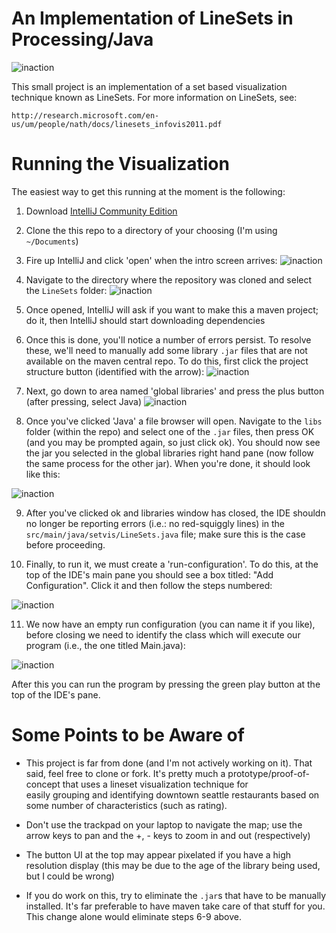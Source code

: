 An Implementation of LineSets in Processing/Java
=========

![inaction](https://github.com/dtwelch/Line-Sets/blob/master/images/linesets.png)

This small project is an implementation of a set based visualization technique known as LineSets. For more 
information on LineSets, see:

    http://research.microsoft.com/en-us/um/people/nath/docs/linesets_infovis2011.pdf
    
Running the Visualization
=========

The easiest way to get this running at the moment is the following:

1. Download [IntelliJ Community Edition](https://www.jetbrains.com/idea/download/#section=mac)

2. Clone the this repo to a directory of your choosing (I'm using `~/Documents`)

3. Fire up IntelliJ and click 'open' when the intro screen arrives:
![inaction](https://github.com/dtwelch/Line-Sets/blob/master/images/01.png)

4. Navigate to the directory where the repository was cloned and select the `LineSets` folder:
![inaction](https://github.com/dtwelch/Line-Sets/blob/master/images/02.png)

5. Once opened, IntelliJ will ask if you want to make this a maven project; do it, then IntelliJ
should start downloading dependencies

6. Once this is done, you'll notice a number of errors persist. To resolve these, we'll need to manually add
some library `.jar` files that are not available on the maven central repo. To do this, first click the 
project structure button (identified with the arrow):
![inaction](https://github.com/dtwelch/Line-Sets/blob/master/images/03.png)

7. Next, go down to area named 'global libraries' and press the plus button (after pressing, select Java)
![inaction](https://github.com/dtwelch/Line-Sets/blob/master/images/04.png)



8. Once you've clicked 'Java' a file browser will open. Navigate to the `libs` folder (within the repo) and select one of 
the `.jar` files, then press OK (and you may be prompted again, so just click ok). 
You should now see the jar you selected in the global libraries right hand pane (now follow the same process for the other jar). 
When you're done, it should look like this:

![inaction](https://github.com/dtwelch/Line-Sets/blob/master/images/05.png)

9. After you've clicked ok and libraries window has closed, the IDE shouldn no longer be reporting errors (i.e.: no red-squiggly lines) 
in the `src/main/java/setvis/LineSets.java` file; make sure this is the case before proceeding.

10. Finally, to run it, we must create a 'run-configuration'. To do this, at the top of the 
IDE's main pane you should see a box titled: "Add Configuration". Click it and then follow the steps numbered:

![inaction](https://github.com/dtwelch/Line-Sets/blob/master/images/06.png)

11. We now have an empty run configuration (you can name it if you like), before closing we need to identify the 
class which will execute our program (i.e., the one titled Main.java):

![inaction](https://github.com/dtwelch/Line-Sets/blob/master/images/07.png)

After this you can run the program by pressing the green play button at the top of the IDE's pane. 

Some Points to be Aware of
=========

* This project is far from done (and I'm not actively working on it). That said, feel free to clone or fork. 
It's pretty much a prototype/proof-of-concept that uses a lineset visualization technique for  
easily grouping and identifying downtown seattle restaurants based on some number of characteristics (such as rating).

* Don't use the trackpad on your laptop to navigate the map; use the arrow keys to pan and the 
+, - keys to zoom in and out (respectively) 
 
* The button UI at the top may appear pixelated if you have a high resolution display 
(this may be due to the age of the library being used, but I could be wrong)

* If you do work on this, try to eliminate the `.jar`s that have to be manually installed. 
It's far preferable to have maven take care of that stuff for you. This change alone would eliminate steps 6-9 above.

 
